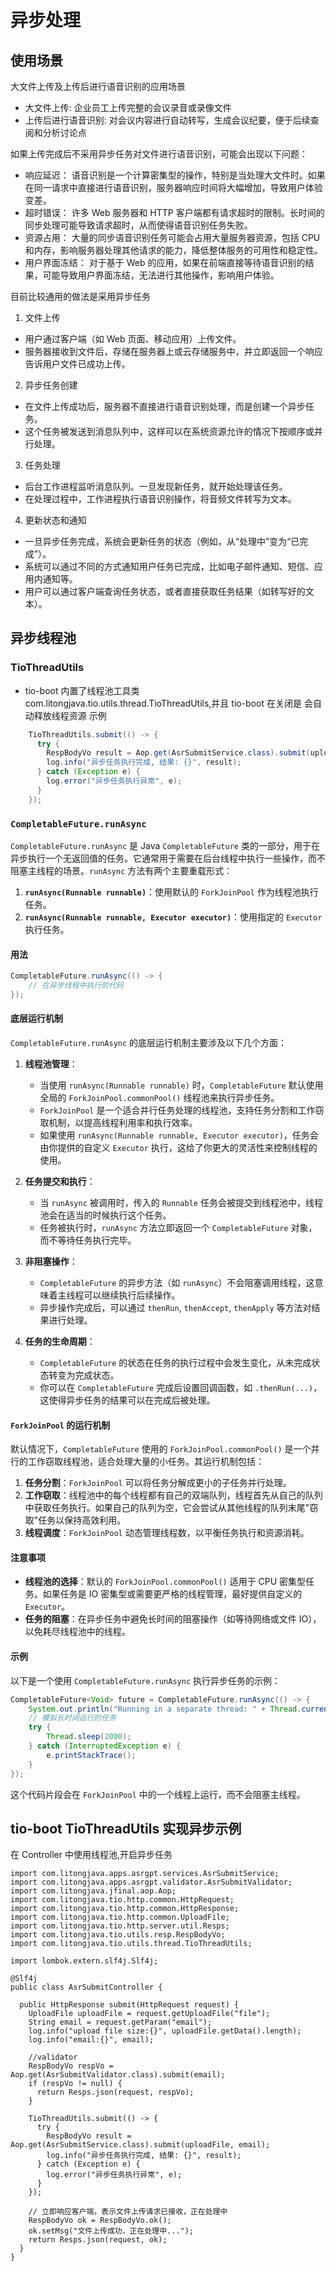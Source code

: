 # 异步处理

## 使用场景

大文件上传及上传后进行语音识别的应用场景

- 大文件上传: 企业员工上传完整的会议录音或录像文件
- 上传后进行语音识别: 对会议内容进行自动转写，生成会议纪要，便于后续查阅和分析讨论点

如果上传完成后不采用异步任务对文件进行语音识别，可能会出现以下问题：

- 响应延迟： 语音识别是一个计算密集型的操作，特别是当处理大文件时。如果在同一请求中直接进行语音识别，服务器响应时间将大幅增加，导致用户体验变差。
- 超时错误： 许多 Web 服务器和 HTTP 客户端都有请求超时的限制。长时间的同步处理可能导致请求超时，从而使得语音识别任务失败。
- 资源占用： 大量的同步语音识别任务可能会占用大量服务器资源，包括 CPU 和内存，影响服务器处理其他请求的能力，降低整体服务的可用性和稳定性。
- 用户界面冻结： 对于基于 Web 的应用，如果在前端直接等待语音识别的结果，可能导致用户界面冻结，无法进行其他操作，影响用户体验。

目前比较通用的做法是采用异步任务

1. 文件上传

- 用户通过客户端（如 Web 页面、移动应用）上传文件。
- 服务器接收到文件后，存储在服务器上或云存储服务中，并立即返回一个响应告诉用户文件已成功上传。

2. 异步任务创建

- 在文件上传成功后，服务器不直接进行语音识别处理，而是创建一个异步任务。
- 这个任务被发送到消息队列中，这样可以在系统资源允许的情况下按顺序或并行处理。

3. 任务处理

- 后台工作进程监听消息队列。一旦发现新任务，就开始处理该任务。
- 在处理过程中，工作进程执行语音识别操作，将音频文件转写为文本。

4. 更新状态和通知

- 一旦异步任务完成，系统会更新任务的状态（例如，从“处理中”变为“已完成”）。
- 系统可以通过不同的方式通知用户任务已完成，比如电子邮件通知、短信、应用内通知等。
- 用户可以通过客户端查询任务状态，或者直接获取任务结果（如转写好的文本）。

## 异步线程池

### TioThreadUtils

- tio-boot 内置了线程池工具类 com.litongjava.tio.utils.thread.TioThreadUtils,并且 tio-boot 在关闭是 会自动释放线程资源
  示例

```java
    TioThreadUtils.submit(() -> {
      try {
        RespBodyVo result = Aop.get(AsrSubmitService.class).submit(uploadFile, email);
        log.info("异步任务执行完成, 结果: {}", result);
      } catch (Exception e) {
        log.error("异步任务执行异常", e);
      }
    });
```

### `CompletableFuture.runAsync`

`CompletableFuture.runAsync` 是 Java `CompletableFuture` 类的一部分，用于在异步执行一个无返回值的任务。它通常用于需要在后台线程中执行一些操作，而不阻塞主线程的场景。`runAsync` 方法有两个主要重载形式：

1. **`runAsync(Runnable runnable)`**：使用默认的 `ForkJoinPool` 作为线程池执行任务。
2. **`runAsync(Runnable runnable, Executor executor)`**：使用指定的 `Executor` 执行任务。

#### 用法

```java
CompletableFuture.runAsync(() -> {
    // 在异步线程中执行的代码
});
```

#### 底层运行机制

`CompletableFuture.runAsync` 的底层运行机制主要涉及以下几个方面：

1. **线程池管理**：

   - 当使用 `runAsync(Runnable runnable)` 时，`CompletableFuture` 默认使用全局的 `ForkJoinPool.commonPool()` 线程池来执行异步任务。
   - `ForkJoinPool` 是一个适合并行任务处理的线程池，支持任务分割和工作窃取机制，以提高线程利用率和执行效率。
   - 如果使用 `runAsync(Runnable runnable, Executor executor)`，任务会由你提供的自定义 `Executor` 执行，这给了你更大的灵活性来控制线程的使用。

2. **任务提交和执行**：

   - 当 `runAsync` 被调用时，传入的 `Runnable` 任务会被提交到线程池中，线程池会在适当的时候执行这个任务。
   - 任务被执行时，`runAsync` 方法立即返回一个 `CompletableFuture` 对象，而不等待任务执行完毕。

3. **非阻塞操作**：

   - `CompletableFuture` 的异步方法（如 `runAsync`）不会阻塞调用线程，这意味着主线程可以继续执行后续操作。
   - 异步操作完成后，可以通过 `thenRun`, `thenAccept`, `thenApply` 等方法对结果进行处理。

4. **任务的生命周期**：
   - `CompletableFuture` 的状态在任务的执行过程中会发生变化，从未完成状态转变为完成状态。
   - 你可以在 `CompletableFuture` 完成后设置回调函数，如 `.thenRun(...)`，这使得异步任务的结果可以在完成后被处理。

#### `ForkJoinPool` 的运行机制

默认情况下，`CompletableFuture` 使用的 `ForkJoinPool.commonPool()` 是一个并行的工作窃取线程池，适合处理大量的小任务。其运行机制包括：

1. **任务分割**：`ForkJoinPool` 可以将任务分解成更小的子任务并行处理。
2. **工作窃取**：线程池中的每个线程都有自己的双端队列，线程首先从自己的队列中获取任务执行。如果自己的队列为空，它会尝试从其他线程的队列末尾"窃取"任务以保持高效利用。
3. **线程调度**：`ForkJoinPool` 动态管理线程数，以平衡任务执行和资源消耗。

#### 注意事项

- **线程池的选择**：默认的 `ForkJoinPool.commonPool()` 适用于 CPU 密集型任务。如果任务是 IO 密集型或需要更严格的线程管理，最好提供自定义的 `Executor`。
- **任务的阻塞**：在异步任务中避免长时间的阻塞操作（如等待网络或文件 IO），以免耗尽线程池中的线程。

#### 示例

以下是一个使用 `CompletableFuture.runAsync` 执行异步任务的示例：

```java
CompletableFuture<Void> future = CompletableFuture.runAsync(() -> {
    System.out.println("Running in a separate thread: " + Thread.currentThread().getName());
    // 模拟长时间运行的任务
    try {
        Thread.sleep(2000);
    } catch (InterruptedException e) {
        e.printStackTrace();
    }
});
```

这个代码片段会在 `ForkJoinPool` 中的一个线程上运行，而不会阻塞主线程。

## tio-boot TioThreadUtils 实现异步示例

在 Controller 中使用线程池,开启异步任务

```
import com.litongjava.apps.asrgpt.services.AsrSubmitService;
import com.litongjava.apps.asrgpt.validator.AsrSubmitValidator;
import com.litongjava.jfinal.aop.Aop;
import com.litongjava.tio.http.common.HttpRequest;
import com.litongjava.tio.http.common.HttpResponse;
import com.litongjava.tio.http.common.UploadFile;
import com.litongjava.tio.http.server.util.Resps;
import com.litongjava.tio.utils.resp.RespBodyVo;
import com.litongjava.tio.utils.thread.TioThreadUtils;

import lombok.extern.slf4j.Slf4j;

@Slf4j
public class AsrSubmitController {

  public HttpResponse submit(HttpRequest request) {
    UploadFile uploadFile = request.getUploadFile("file");
    String email = request.getParam("email");
    log.info("upload file size:{}", uploadFile.getData().length);
    log.info("email:{}", email);

    //validator
    RespBodyVo respVo = Aop.get(AsrSubmitValidator.class).submit(email);
    if (respVo != null) {
      return Resps.json(request, respVo);
    }

    TioThreadUtils.submit(() -> {
      try {
        RespBodyVo result = Aop.get(AsrSubmitService.class).submit(uploadFile, email);
        log.info("异步任务执行完成, 结果: {}", result);
      } catch (Exception e) {
        log.error("异步任务执行异常", e);
      }
    });

    // 立即响应客户端，表示文件上传请求已接收，正在处理中
    RespBodyVo ok = RespBodyVo.ok();
    ok.setMsg("文件上传成功，正在处理中...");
    return Resps.json(request, ok);
  }
}

```
